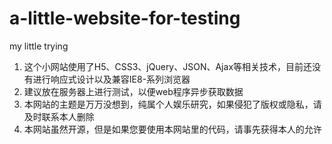 # a-little-website-for-testing
my little trying

1. 这个小网站使用了H5、CSS3、jQuery、JSON、Ajax等相关技术，目前还没有进行响应式设计以及兼容IE8-系列浏览器
2. 建议放在服务器上进行测试，以便web程序异步获取数据
3. 本网站的主题是万万没想到，纯属个人娱乐研究，如果侵犯了版权或隐私，请及时联系本人删除
4. 本网站虽然开源，但是如果您要使用本网站里的代码，请事先获得本人的允许
